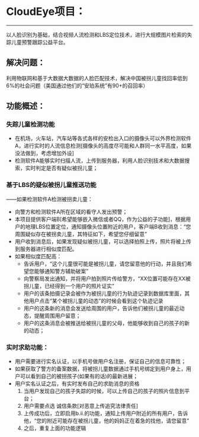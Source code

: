 # CloudEye项目：
----
以人脸识别为基础，结合视频人流检测和LBS定位技术，进行大规模图片检索的失踪儿童预警跟踪公益平台。
## 解决问题：
利用物联网和基于大数据大数据的人脸匹配技术，解决中国被拐儿童找回率低到6%的社会问题（美国通过他们的“安珀系统”有90+的召回率）
## 功能概述：
### 失踪儿童检测功能
- 在机场，火车站，汽车站等各式各样的安检出入口的摄像头可以外界检测软件A，进行实时的人流信息检测[摄像头的高度尽可能和人群同一水平高度，如果没法做到，考虑增加外设]
- 检测软件A能够实时扫描人流，上传到服务器，利用人脸识别技术和大数据搜索，实时判定是否有疑似被拐儿童；
### 基于LBS的疑似被拐儿童推送功能
——如果检测软件A检测被拐卖儿童：
- 向警方和检测软件A所在区域的看守人发出预警；
- 本项目提供客户端B[希望能够嵌入微信或者QQ，作为公益的子功能]，根据用户的地理LBS位置定位，通知摄像头位置附近的用户，客户端B收到消息：“您周围疑似存在被拐卖儿童，其特征如下，希望您仔细留意”
- 用户收到消息后，如果发现疑似被拐儿童，可以选择拍照上传，照片将被上传到服务器进行相似度匹配。
- 如果相似度匹配高：
    - 告诉用户，“这个儿童很可能是被拐儿童，请您留意他的行动，并且我们希望您能够通知警方辅助破案”
    - 向警察局发出通知，并将用户拍到照片传给警方，“XX位置可能存在XX被拐儿童，已经得到一个用户的照片证实”
    - 用户的该条拍摄记录会被作为被拐儿童的行为轨迹记录到数据库里面，其他用户点击“某个被拐儿童的动态”的时候会看到这个轨迹记录
    - 用户的这条新的消息会发送给周围的用户，告诉他们被拐儿童的最近动态，提醒周围用户留意； 
    - 用户的这条消息会被推送给被拐儿童的父母，他能够收到自己的孩子的新的动态；
### 实时求助功能：
- 用户需要进行实名认证，以手机号做用户名注册，保证自己的信息可靠性；
- 如果获取了警方的备案数据，将被拐儿童数据通过手机号绑定到用户身上，用户可以看到自己的被拐孩子(如果有的话)的最新进展；
- 用户实名认证之后，有实时发布自己的求助消息的资格
    1. 当用户发现自己的孩子失踪的时候，可以上传自己的孩子的照片信息到平台；
    2. 用户需要点选 诚信条款[对恶意上传追究法律责任]
    3. 上传成功后，立即启用b.ii.的功能，通知上传用户附近的所有用户，告诉他，“您的附近可能存在被拐儿童，他的妈妈正在着急的找他，请您留意”
    4. 之后，重复上面的功能逻辑
